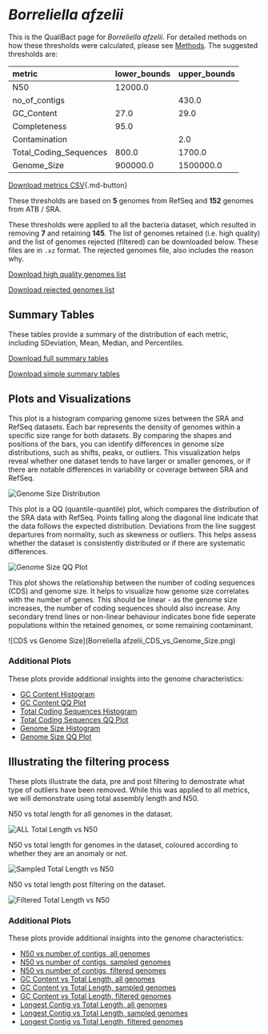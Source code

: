 # *Borreliella afzelii*

This is the QualiBact page for *Borreliella afzelii*. For detailed methods on how these thresholds were calculated, please see [Methods](../../methods.md).
The suggested thresholds are: 

| metric                 | lower_bounds   | upper_bounds   |
|:-----------------------|:---------------|:---------------|
| N50                    | 12000.0        |                |
| no_of_contigs          |                | 430.0          |
| GC_Content             | 27.0           | 29.0           |
| Completeness           | 95.0           |                |
| Contamination          |                | 2.0            |
| Total_Coding_Sequences | 800.0          | 1700.0         |
| Genome_Size            | 900000.0       | 1500000.0      |

[Download metrics CSV](Borreliella_afzelii_metrics.csv){.md-button}


These thresholds are based on **5** genomes from RefSeq and **152** genomes from ATB / SRA.

These thresholds were applied to all the bacteria dataset, which resulted in removing **7** and retaining **145**.
The list of genomes retained (i.e. high quality) and the list of genomes rejected (filtered) can be downloaded below. These files are in `.xz` format. The rejected genomes file, also includes the reason why.

[Download high quality genomes list](Borreliella_afzelii_high_quality_genomes.csv.xz)


[Download rejected genomes list](Borreliella_afzelii_filtered_out_genomes.csv.xz)



## Summary Tables
These tables provide a summary of the distribution of each metric, including SDeviation, Mean, Median, and Percentiles.

[Download full summary tables](summary.csv)

[Download simple summary tables](selected_summary.csv)

## Plots and Visualizations

This plot is a histogram comparing genome sizes between the SRA and RefSeq datasets. Each bar represents the density of genomes within a specific size range for both datasets. By comparing the shapes and positions of the bars, you can identify differences in genome size distributions, such as shifts, peaks, or outliers. This visualization helps reveal whether one dataset tends to have larger or smaller genomes, or if there are notable differences in variability or coverage between SRA and RefSeq.

![Genome Size Distribution](Genome_Size_refseq_histogram_kde.png)

This plot is a QQ (quantile-quantile) plot, which compares the distribution of the SRA data with RefSeq. Points falling along the diagonal line indicate that the data follows the expected distribution. Deviations from the line suggest departures from normality, such as skewness or outliers. This helps assess whether the dataset is consistently distributed or if there are systematic differences.

![Genome Size QQ Plot](Genome_Size_refseq_qqplot.png)

This plot shows the relationship between the number of coding sequences (CDS) and genome size. It helps to visualize how genome size correlates with the number of genes. This should be linear - as the genome size increases, the number of coding sequences should also increase. Any secondary trend lines or non-linear behaviour indicates bone fide seperate populations within the retained genomes, or some remaining contaminant. 

![CDS vs Genome Size](Borreliella afzelii_CDS_vs_Genome_Size.png)

### Additional Plots

These plots provide additional insights into the genome characteristics:

- [GC Content Histogram](GC_Content_refseq_histogram_kde.png)
- [GC Content QQ Plot](GC_Content_refseq_qqplot.png)
- [Total Coding Sequences Histogram](Total_Coding_Sequences_refseq_histogram_kde.png)
- [Total Coding Sequences QQ Plot](Total_Coding_Sequences_refseq_qqplot.png)
- [Genome Size Histogram](Genome_Size_refseq_histogram_kde.png)
- [Genome Size QQ Plot](Genome_Size_refseq_qqplot.png)
## Illustrating the filtering process
These plots illustrate the data, pre and post filtering to demostrate what type of outliers have been removed. While this was applied to all metrics, we will demonstrate using total assembly length and N50.

N50 vs total length for all genomes in the dataset.

![ALL Total Length vs N50](Borreliella_afzelii_all_total_length_N50.png)

N50 vs total length for genomes in the dataset, coloured according to whether they are an anomaly or not.

![Sampled Total Length vs N50](Borreliella_afzelii_sample_total_length_N50.png)

N50 vs total length post filtering on the dataset.

![Filtered Total Length vs N50](Borreliella_afzelii_filt_total_length_N50.png)

### Additional Plots

These plots provide additional insights into the genome characteristics:

- [N50 vs number of contigs, all genomes](Borreliella_afzelii_all_N50_number.png)
- [N50 vs number of contigs, sampled genomes](Borreliella_afzelii_sample_N50_number.png)
- [N50 vs number of contigs, filtered genomes](Borreliella_afzelii_filt_N50_number.png)
- [GC Content vs Total Length, all genomes](Borreliella_afzelii_all_total_length_GC_Content.png)
- [GC Content vs Total Length, sampled genomes](Borreliella_afzelii_sample_total_length_GC_Content.png)
- [GC Content vs Total Length, filtered genomes](Borreliella_afzelii_filt_total_length_GC_Content.png)
- [Longest Contig vs Total Length, all genomes](Borreliella_afzelii_all_total_length_longest.png)
- [Longest Contig vs Total Length, sampled genomes](Borreliella_afzelii_sample_total_length_longest.png)
- [Longest Contig vs Total Length, filtered genomes](Borreliella_afzelii_filt_total_length_longest.png)
